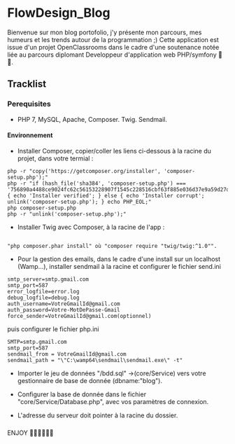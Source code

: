 # FlowDesign_Blog

Bienvenue sur mon blog portofolio, j'y présente mon parcours, mes humeurs et les trends autour de la programmation ;)
Cette application est issue d'un projet OpenClassrooms dans le cadre d'une soutenance notée liée au parcours diplomant Developpeur d'application web PHP/symfony 💪🥬.

## Tracklist

### Perequisites

* PHP 7, MySQL, Apache, Composer. Twig. Sendmail.

#### Environnement

* Installer Composer, copier/coller les liens ci-dessous à la racine du projet, dans votre termial :
```
php -r "copy('https://getcomposer.org/installer', 'composer-setup.php');"
php -r "if (hash_file('sha384', 'composer-setup.php') === '756890a4488ce9024fc62c56153228907f1545c228516cbf63f885e036d37e9a59d27d63f46af1d4d07ee0f76181c7d3') { echo 'Installer verified'; } else { echo 'Installer corrupt'; unlink('composer-setup.php'); } echo PHP_EOL;"
php composer-setup.php
php -r "unlink('composer-setup.php');"

```

* Installer Twig avec Composer, à la racine de l'app : 

```

"php composer.phar install" où "composer require "twig/twig:^1.0"".

```

* Pour la gestion des emails, dans le cadre d'une install sur un localhost (Wamp...), installer sendmail à la racine et configurer le fichier send.ini

```
smtp_server=smtp.gmail.com
smtp_port=587
error_logfile=error.log
debug_logfile=debug.log
auth_username=VotreGmailId@gmail.com
auth_password=Votre-MotDePasse-Gmail
force_sender=VotreGmailId@gmail.com(optionnel)

```

puis configurer le fichier php.ini

```
SMTP=smtp.gmail.com
smtp_port=587
sendmail_from = VotreGmailId@gmail.com
sendmail_path = "\"C:\wamp64\sendmail\sendmail.exe\" -t"

```

* Importer le jeu de données "/bdd.sql" ->(core/Service) vers votre gestionnaire de base de donnée (dbname:"blog").

* Configurer la base de donnée dans le fichier "core/Service/Database.php", avec vos paramètres de connexion.

* L'adresse du serveur doit pointer à la racine du dossier.

#####

ENJOY 🤸‍♂️🤸‍♂️🤸‍♂️
